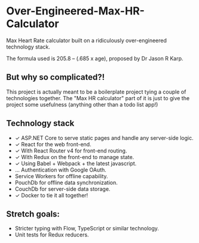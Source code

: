 # Over-Engineered-Max-HR-Calculator

Max Heart Rate calculator built on a ridiculously over-engineered technology stack.

The formula used is 205.8 – (.685 x age), proposed by Dr Jason R Karp.

## But why so complicated?!

This project is actually meant to be a boilerplate project tying a couple of technologies together. The "Max HR calculator" part of it is just to give the project some usefulness (anything other than a todo list app!)

## Technology stack

- ✓ ASP.NET Core to serve static pages and handle any server-side logic.
- ✓ React for the web front-end.
- ✓ With React Router v4 for front-end routing. 
- ✓ With Redux on the front-end to manage state.
- ✓ Using Babel + Webpack + the latest javascript.
- ... Authentication with Google OAuth.
- Service Workers for offline capability.
- PouchDb for offline data synchronization.
- CouchDb for server-side data storage.
- ✓ Docker to tie it all together!

## Stretch goals:
- Stricter typing with Flow, TypeScript or similar technology.
- Unit tests for Redux reducers.


